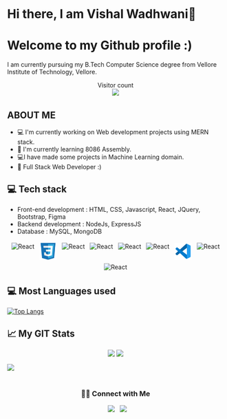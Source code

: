 # Hi there, I am Vishal Wadhwani👋
# Welcome to my Github profile :)
 I am currently pursuing my B.Tech Computer Science degree from Vellore Institute of Technology, Vellore.
 
<p align="center"> 
  Visitor count<br>
  <img src="https://profile-counter.glitch.me/wadhwaniv1/count.svg" />
</p>

## ABOUT ME
- :computer: I'm currently working on Web development projects using MERN stack.
- :robot: I'm currently learning 8086 Assembly.
- :computer:I have made some projects in Machine Learning domain.
- 💼 Full Stack Web Developer :)

## :computer: Tech stack 
* Front-end development :  HTML, CSS, Javascript, React, JQuery, Bootstrap, Figma
* Backend development : NodeJs, ExpressJS
* Database : MySQL, MongoDB

<p align="center">
  <img src="https://www.vectorlogo.zone/logos/w3_html5/w3_html5-icon.svg" alt="React" height="40" style="vertical-align:top; margin:4px">
  <img src="https://github.com/devicons/devicon/blob/master/icons/css3/css3-original.svg" height="40" style="vertical-align:top; margin:4px">
  <img src="https://www.vectorlogo.zone/logos/java/java-icon.svg" alt="React" height="40" style="vertical-align:top; margin:4px">
  <img src="https://upload.vectorlogo.zone/logos/javascript/images/239ec8a4-163e-4792-83b6-3f6d96911757.svg" alt="React" height="40" style="vertical-align:top; margin:4px">
  <img src="https://github.com/isocpp/logos/blob/master/cpp_logo.svg" alt="React" height="40" style="vertical-align:top; margin:4px">
  <img src="https://www.vectorlogo.zone/logos/python/python-icon.svg" alt="React" height="40" style="vertical-align:top; margin:4px">
  <img src="https://github.com/vscode-icons/vscode-icons/blob/master/icons/file_type_vscode.svg" alt="React" height="40" style="vertical-align:top; margin:4px">
  <img src="https://www.vectorlogo.zone/logos/reactjs/reactjs-icon.svg" alt="React" height="40" style="vertical-align:top; margin:4px">
  <img src="https://www.vectorlogo.zone/logos/getbootstrap/getbootstrap-icon.svg" alt="React" height="40" style="vertical-align:top; margin:4px">
</p>

## :computer: Most Languages used

[![Top Langs](https://github-readme-stats.vercel.app/api/top-langs/?username=wadhwaniv1&langs_count=10&theme=tokyonight)](https://github.com/IB-14/github-readme-stats)

## 📈 My GIT Stats
<p align="center">
  <img src="https://github-readme-stats.vercel.app/api?username=wadhwaniv1&&show_icons=true&count_private=true&theme=radical"/>
  <img src="https://github-readme-streak-stats.herokuapp.com/?user=wadhwaniv1&theme=radical"/>
</p>

<img src="https://activity-graph.herokuapp.com/graph?username=wadhwaniv1&theme=dracula&bg_color=00000000&color=878787&line=4c8ed9&point=00000000&area=true&hide_border=true"><br><br>

<h3 align="center"> 🤝🏻 Connect with Me </h3>

<p align="center">
&nbsp; <a href="https://www.linkedin.com/in/vishal-wadhwani-244427167/" target="_blank" rel="noopener noreferrer"><img src="https://img.icons8.com/plasticine/100/000000/linkedin.png" width="60" /></a>
&nbsp; <a href="mailto:wadhwaniv1@gmail.com" target="_blank" rel="noopener noreferrer"><img src="https://img.icons8.com/plasticine/100/000000/gmail.png"  width="60" /></a>
</p>
